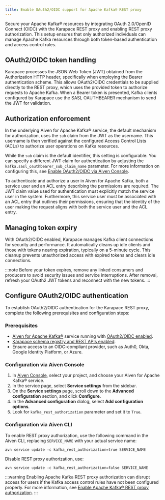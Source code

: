 ```yaml
---
title: Enable OAuth2/OIDC support for Apache Kafka® REST proxy
---
```


Secure your Apache Kafka® resources by integrating OAuth 2.0/OpenID Connect (OIDC) with the Karapace REST proxy and enabling REST proxy authorization. This setup ensures that only authorized individuals can manage Apache Kafka resources through both token-based authentication and access control rules.

## OAuth2/OIDC token handling

Karapace processes the JSON Web Token (JWT) obtained from the
Authorization HTTP header, specifically when employing the Bearer
authentication scheme. This allows OAuth2/OIDC credentials to be
supplied directly to the REST proxy, which uses the provided token to
authorize requests to Apache Kafka. When a Bearer token is presented,
Kafka clients configured by Karapace use the SASL OAUTHBEARER mechanism
to send the JWT for validation.

## Authorization enforcement

In the underlying Aiven for Apache Kafka® service, the default mechanism
for authorization, uses the `sub` claim from the JWT as the username.
This username is then verified against the configured Access Control
Lists (ACLs) to authorize user operations on Kafka resources.

While the `sub` claim is the default identifier, this setting is
configurable. You can specify a different JWT claim for authentication
by adjusting the `kafka.sasl_oauthbearer_sub_claim_name` parameter. For
more information on configuring this, see
[Enable OAuth2/OIDC via Aiven Console](/docs/products/kafka/howto/enable-oidc#console-authentication).

To authenticate and authorize a user in Aiven for Apache Kafka, both a
service user and an ACL entry describing the permissions are required.
The JWT claim value used for authentication must explicitly match the
service user in the system. Furthermore, this service user must be
associated with an ACL entry that outlines their permissions, ensuring
that the identity of the user making the request aligns with both the
service user and the ACL entry.

## Managing token expiry

With OAuth2/OIDC enabled, Karapace manages Kafka client connections for
security and performance. It automatically cleans up idle clients and
those with tokens nearing expiration, typically on a 5-minute cycle.
This cleanup prevents unauthorized access with expired tokens and clears
idle connections.

:::note
Before your token expires, remove any linked consumers and producers to
avoid security issues and service interruptions. After removal, refresh
your OAuth2 JWT tokens and reconnect with the new tokens.
:::

## Configure OAuth2/OIDC authentication

To establish OAuth2/OIDC authentication for the Karapace REST proxy,
complete the following prerequisites and configuration steps:

### Prerequisites

-   [Aiven for Apache Kafka®](/docs/products/kafka/get-started) service running with
    [OAuth2/OIDC enabled](/docs/products/kafka/howto/enable-oidc).
-   [Karapace schema registry and REST APIs enabled](/docs/products/kafka/karapace/howto/enable-karapace).
-   Ensure access to an OIDC-compliant provider, such as Auth0, Okta,
    Google Identity Platform, or Azure.

### Configuration via Aiven Console

1. In [Aiven Console](https://console.aiven.io/), select your project,
   and choose your Aiven for Apache Kafka® service.
1. In the service page, select **Service settings** from the sidebar.
1. On the **Service settings** page, scroll down to the **Advanced configuration**
   section, and click **Configure**.
1. In the **Advanced configuration** dialog, select **Add configuration options**.
1. Look for  `kafka_rest_authorization` parameter and set it to `True`.

### Configuration via Aiven CLI

To enable REST proxy authorization, use the following command in the
Aiven CLI, replacing `SERVICE_NAME` with your actual service name:

```
avn service update -c kafka_rest_authorization=true SERVICE_NAME
```

Disable REST proxy authorization, use:

```
avn service update -c kafka_rest_authorization=false SERVICE_NAME
```

:::warning
Enabling Apache Kafka REST proxy authorization can disrupt access for
users if the Kafka access control rules have not been configured
properly. For more information, see
[Enable Apache Kafka® REST proxy authorization](/docs/products/kafka/karapace/howto/enable-kafka-rest-proxy-authorization).
:::

